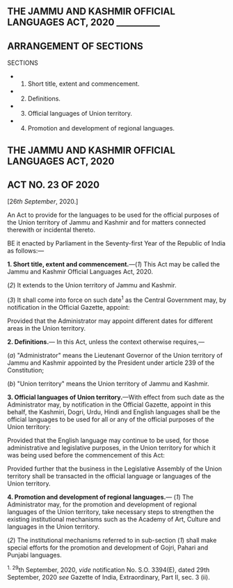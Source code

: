 ## THE JAMMU AND KASHMIR OFFICIAL LANGUAGES ACT, 2020 \_\_\_\_\_\_\_\_\_\_

## ARRANGEMENT OF SECTIONS

SECTIONS

- 1. Short title, extent and commencement.
- 2. Definitions.
- 3. Official languages of Union territory.
- 4. Promotion and development of regional languages.

## THE JAMMU AND KASHMIR OFFICIAL LANGUAGES ACT, 2020

## ACT NO. 23 OF 2020

[26*th September*, 2020.]

An Act to provide for the languages to be used for the official purposes of the Union territory of Jammu and Kashmir and for matters connected therewith or incidental thereto.

BE it enacted by Parliament in the Seventy-first Year of the Republic of India as follows:—

**1. Short title, extent and commencement.**—(*1*) This Act may be called the Jammu and Kashmir Official Languages Act, 2020.

(*2*) It extends to the Union territory of Jammu and Kashmir.

(*3*) It shall come into force on such date<sup>1</sup> as the Central Government may, by notification in the Official Gazette, appoint:

Provided that the Administrator may appoint different dates for different areas in the Union territory.

**2. Definitions.**— In this Act, unless the context otherwise requires,—

(*a*) "Administrator" means the Lieutenant Governor of the Union territory of Jammu and Kashmir appointed by the President under article 239 of the Constitution;

(*b*) "Union territory" means the Union territory of Jammu and Kashmir.

**3. Official languages of Union territory.**—With effect from such date as the Administrator may, by notification in the Official Gazette, appoint in this behalf, the Kashmiri, Dogri, Urdu, Hindi and English languages shall be the official languages to be used for all or any of the official purposes of the Union territory:

Provided that the English language may continue to be used, for those administrative and legislative purposes, in the Union territory for which it was being used before the commencement of this Act:

Provided further that the business in the Legislative Assembly of the Union territory shall be transacted in the official language or languages of the Union territory.

**4. Promotion and development of regional languages.**— (*1*) The Administrator may, for the promotion and development of regional languages of the Union territory, take necessary steps to strengthen the existing institutional mechanisms such as the Academy of Art, Culture and languages in the Union territory.

(*2*) The institutional mechanisms referred to in sub-section (*1*) shall make special efforts for the promotion and development of Gojri, Pahari and Punjabi languages.

<sup>1. 29</sup>th September, 2020, *vide* notification No. S.O. 3394(E), dated 29th September, 2020 *see* Gazette of India, Extraordinary, Part II, sec. 3 (ii).
